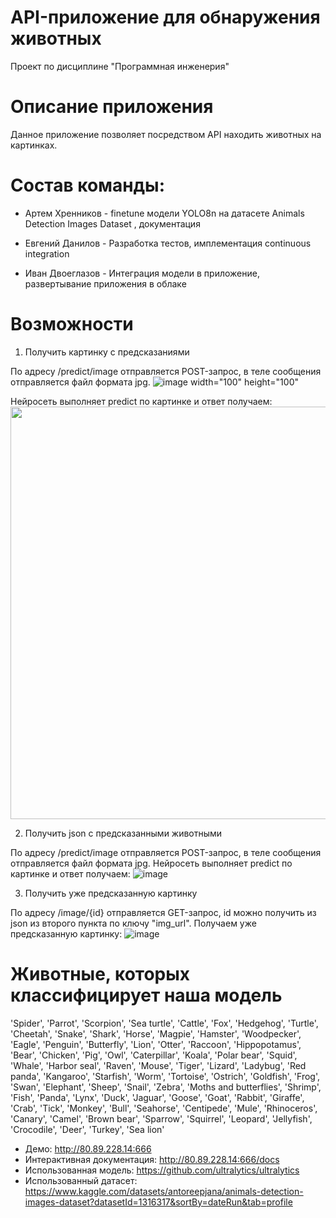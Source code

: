 # API-приложение для обнаружения животных 
Проект по дисциплине "Программная инженерия"

# Описание приложения
Данное приложение позволяет посредством API находить животных на картинках.

# Состав команды:

- Артем Хренников - finetune модели YOLO8n на датасете Animals Detection Images Dataset , документация

- Евгений Данилов - Разработка тестов, имплементация continuous integration

- Иван Двоеглазов - Интеграция модели в приложение, развертывание приложения в облаке

# Возможности

1. Получить картинку с предсказаниями

По адресу /predict/image отправляется POST-запрос, в теле сообщения отправляется файл формата jpg. 
![image width="100" height="100"](https://github.com/ManVersusPerson/yolo_animal_detection/assets/105095657/db1cf8b3-ef75-40d5-ae3a-b6c70c1818e9)

Нейросеть выполняет predict по картинке и ответ получаем:
<img src="https://github.com/ManVersusPerson/yolo_animal_detection/assets/105095657/229f9c46-9ead-4512-9c05-7d072ee2e62b.png" width="800" height="660" />

2. Получить json с предсказанными животными

По адресу /predict/image отправляется POST-запрос, в теле сообщения отправляется файл формата jpg. 
Нейросеть выполняет predict по картинке и ответ получаем:
![image](https://github.com/ManVersusPerson/yolo_animal_detection/assets/105095657/debe0019-e7d9-4df1-92cf-818b85a33a44)

3. Получить уже предсказанную картинку

По адресу /image/{id} отправляется GET-запрос, id можно получить из json из второго пункта по ключу "img_url".
Получаем уже предсказанную картинку:
![image](https://github.com/ManVersusPerson/yolo_animal_detection/assets/105095657/fe2a4819-5d0f-4122-8496-c09a9a45b383)

# Животные, которых классифицирует наша модель
'Spider', 'Parrot', 'Scorpion', 'Sea turtle', 'Cattle', 'Fox', 'Hedgehog', 'Turtle', 'Cheetah', 'Snake', 'Shark', 'Horse', 'Magpie', 'Hamster', 'Woodpecker', 'Eagle', 'Penguin', 'Butterfly', 'Lion', 'Otter', 'Raccoon', 'Hippopotamus', 'Bear', 'Chicken', 'Pig', 'Owl', 'Caterpillar', 'Koala', 'Polar bear', 'Squid', 'Whale', 'Harbor seal', 'Raven', 'Mouse', 'Tiger', 'Lizard', 'Ladybug', 'Red panda', 'Kangaroo', 'Starfish', 'Worm', 'Tortoise', 'Ostrich', 'Goldfish', 'Frog', 'Swan', 'Elephant', 'Sheep', 'Snail', 'Zebra', 'Moths and butterflies', 'Shrimp', 'Fish', 'Panda', 'Lynx', 'Duck', 'Jaguar', 'Goose', 'Goat', 'Rabbit', 'Giraffe', 'Crab', 'Tick', 'Monkey', 'Bull', 'Seahorse', 'Centipede', 'Mule', 'Rhinoceros', 'Canary', 'Camel', 'Brown bear', 'Sparrow', 'Squirrel', 'Leopard', 'Jellyfish', 'Crocodile', 'Deer', 'Turkey', 'Sea lion'


- Демо: http://80.89.228.14:666
- Интерактивная документация: http://80.89.228.14:666/docs
- Использованная модель: https://github.com/ultralytics/ultralytics
- Использованный датасет: https://www.kaggle.com/datasets/antoreepjana/animals-detection-images-dataset?datasetId=1316317&sortBy=dateRun&tab=profile
